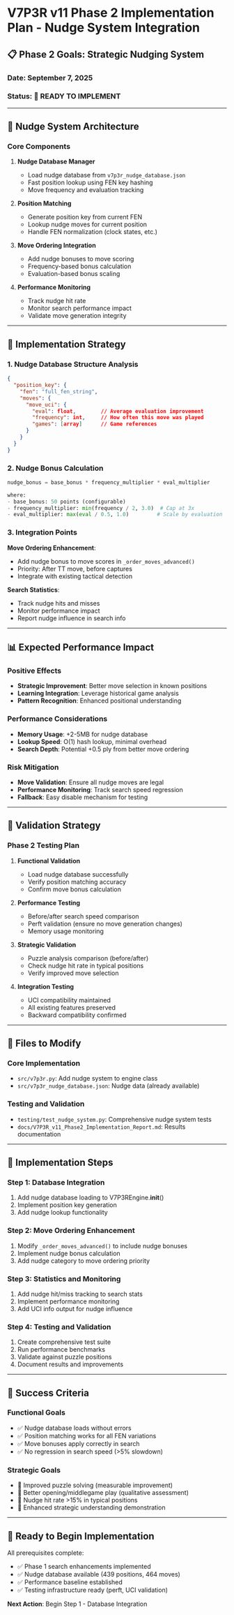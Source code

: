 # V7P3R v11 Phase 2 Implementation Plan - Nudge System Integration

## 📋 Phase 2 Goals: Strategic Nudging System

### Date: September 7, 2025
### Status: 🚀 READY TO IMPLEMENT

---

## 🎯 Nudge System Architecture

### Core Components

1. **Nudge Database Manager**
   - Load nudge database from `v7p3r_nudge_database.json`
   - Fast position lookup using FEN key hashing
   - Move frequency and evaluation tracking

2. **Position Matching**
   - Generate position key from current FEN
   - Lookup nudge moves for current position
   - Handle FEN normalization (clock states, etc.)

3. **Move Ordering Integration**
   - Add nudge bonuses to move scoring
   - Frequency-based bonus calculation
   - Evaluation-based bonus scaling

4. **Performance Monitoring**
   - Track nudge hit rate
   - Monitor search performance impact
   - Validate move generation integrity

---

## 🔧 Implementation Strategy

### 1. Nudge Database Structure Analysis
```json
{
  "position_key": {
    "fen": "full_fen_string",
    "moves": {
      "move_uci": {
        "eval": float,        // Average evaluation improvement
        "frequency": int,     // How often this move was played
        "games": [array]      // Game references
      }
    }
  }
}
```

### 2. Nudge Bonus Calculation
```python
nudge_bonus = base_bonus * frequency_multiplier * eval_multiplier

where:
- base_bonus: 50 points (configurable)
- frequency_multiplier: min(frequency / 2, 3.0)  # Cap at 3x
- eval_multiplier: max(eval / 0.5, 1.0)         # Scale by evaluation
```

### 3. Integration Points

**Move Ordering Enhancement**:
- Add nudge bonus to move scores in `_order_moves_advanced()`
- Priority: After TT move, before captures
- Integrate with existing tactical detection

**Search Statistics**:
- Track nudge hits and misses
- Monitor performance impact
- Report nudge influence in search info

---

## 📊 Expected Performance Impact

### Positive Effects
- **Strategic Improvement**: Better move selection in known positions
- **Learning Integration**: Leverage historical game analysis
- **Pattern Recognition**: Enhanced positional understanding

### Performance Considerations
- **Memory Usage**: +2-5MB for nudge database
- **Lookup Speed**: O(1) hash lookup, minimal overhead
- **Search Depth**: Potential +0.5 ply from better move ordering

### Risk Mitigation
- **Move Validation**: Ensure all nudge moves are legal
- **Performance Monitoring**: Track search speed regression
- **Fallback**: Easy disable mechanism for testing

---

## 🧪 Validation Strategy

### Phase 2 Testing Plan

1. **Functional Validation**
   - Load nudge database successfully
   - Verify position matching accuracy
   - Confirm move bonus calculation

2. **Performance Testing**
   - Before/after search speed comparison
   - Perft validation (ensure no move generation changes)
   - Memory usage monitoring

3. **Strategic Validation**
   - Puzzle analysis comparison (before/after)
   - Check nudge hit rate in typical positions
   - Verify improved move selection

4. **Integration Testing**
   - UCI compatibility maintained
   - All existing features preserved
   - Backward compatibility confirmed

---

## 📁 Files to Modify

### Core Implementation
- `src/v7p3r.py`: Add nudge system to engine class
- `src/v7p3r_nudge_database.json`: Nudge data (already available)

### Testing and Validation
- `testing/test_nudge_system.py`: Comprehensive nudge system tests
- `docs/V7P3R_v11_Phase2_Implementation_Report.md`: Results documentation

---

## 🔄 Implementation Steps

### Step 1: Database Integration
1. Add nudge database loading to V7P3REngine.__init__()
2. Implement position key generation
3. Add nudge lookup functionality

### Step 2: Move Ordering Enhancement
1. Modify `_order_moves_advanced()` to include nudge bonuses
2. Implement nudge bonus calculation
3. Add nudge category to move ordering priority

### Step 3: Statistics and Monitoring
1. Add nudge hit/miss tracking to search stats
2. Implement performance monitoring
3. Add UCI info output for nudge influence

### Step 4: Testing and Validation
1. Create comprehensive test suite
2. Run performance benchmarks
3. Validate against puzzle positions
4. Document results and improvements

---

## 🎯 Success Criteria

### Functional Goals
- ✅ Nudge database loads without errors
- ✅ Position matching works for all FEN variations
- ✅ Move bonuses apply correctly in search
- ✅ No regression in search speed (>5% slowdown)

### Strategic Goals
- 🎯 Improved puzzle solving (measurable improvement)
- 🎯 Better opening/middlegame play (qualitative assessment)
- 🎯 Nudge hit rate >15% in typical positions
- 🎯 Enhanced strategic understanding demonstration

---

## 🚀 Ready to Begin Implementation

All prerequisites complete:
- ✅ Phase 1 search enhancements implemented
- ✅ Nudge database available (439 positions, 464 moves)
- ✅ Performance baseline established
- ✅ Testing infrastructure ready (perft, UCI validation)

**Next Action**: Begin Step 1 - Database Integration
